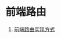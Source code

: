 <!--
 * @Author: TerryMin
 * @Date: 2022-09-29 17:47:07
 * @LastEditors: TerryMin
 * @LastEditTime: 2022-09-29 17:57:43
 * @Description: file not
-->
# 前端路由

1. [前端路由实现方式](https://juejin.cn/post/7127143415879303204)



